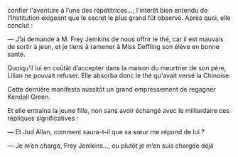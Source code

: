 confier l'aventure à l’une des répétitrices...; l'intérêt bien entendu de l'Institution exigeant que le secret le plus grand fût observé. Après quoi, elle conclut :

— J’ai demandé à M. Frey Jemkins de nous offrir le thé, car il est mauvais de sortir à jeun, et je tiens à ramener à Miss Deffling son élève en bonne santé.

Quoiqu’il lui en coûtât d’accepter dans la maison du meurtrier de son père,
Lilian ne pouvait refuser. Elle absorba donc le thé qu'avait versé la Chinoise.

Cette dernière manifesta aussitôt un grand empressement de regagner Kendall Green.

Et elle entraîna la jeune fille, non sans avoir échangé avec le milliardaire
ces répliques significatives :

— Et Jud Allan, comment saura-t-il que sa sœur me répond de lui ?

— Je m’en charge, Frey Jemkins..., ou plutôt je m’en suis chargée déjà
